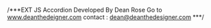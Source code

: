 /***EXT JS Accordion Developed By Dean Rose
Go to www.deanthedeigner.com
contact : dean@deanthedesigner.com
***/